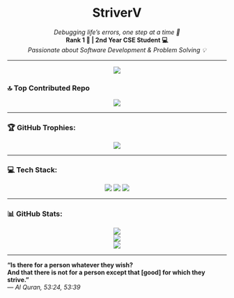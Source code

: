 <h1 align="center">StriverV</h1>
<p align="center">
  <em>Debugging life’s errors, one step at a time 🧩</em> <br/>
  <strong>Rank 1 🏅 | 2nd Year CSE Student 💻</strong> <br/>
  <em>Passionate about Software Development & Problem Solving 💡</em>
</p>

---
<div align="center">
  <img src="https://profile-counter.glitch.me/StriverV/count.svg?"  />
</div>

### 🔝 Top Contributed Repo
<p align="center">
  <img src="https://github-contributor-stats.vercel.app/api?username=StriverV&limit=5&theme=tokyonight&combine_all_yearly_contributions=true"/>
</p>

---
### 🏆 GitHub Trophies:
<p align="center">
  <img src="https://github-profile-trophy.vercel.app/?username=StriverV&theme=radical&no-frame=false&no-bg=true&margin-w=4"/>
</p>

---
### 💻 Tech Stack:
<p align="center">
  <img src="https://img.shields.io/badge/c-%2300599C.svg?style=for-the-badge&logo=c&logoColor=white"/>
  <img src="https://img.shields.io/badge/c++-%2300599C.svg?style=for-the-badge&logo=c%2B%2B&logoColor=white"/>
  <img src="https://img.shields.io/badge/python-3670A0?style=for-the-badge&logo=python&logoColor=ffdd54"/>
</p>

---

### 📊 GitHub Stats:
<p align="center">
  <img src="https://github-readme-stats.vercel.app/api?username=StriverV&theme=dark&hide_border=false&include_all_commits=false&count_private=false"/>
  <br/>
  <img src="https://nirzak-streak-stats.vercel.app/?user=StriverV&theme=dark&hide_border=false"/>
  <br/>
  <img src="https://github-readme-stats.vercel.app/api/top-langs/?username=StriverV&theme=dark&hide_border=false&layout=compact"/>
</p>

---

<p align="left"><strong>“Is there for a person whatever they wish?<br>
And that there is not for a person except that [good] for which they strive.”</strong><br>
— <em>Al Quran, 53:24, 53:39</em></p>


                


